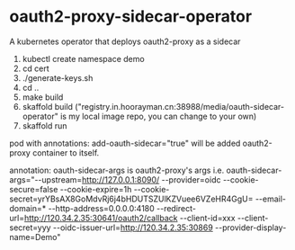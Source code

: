 # oauth2-proxy-sidecar-operator
A kubernetes operator that deploys oauth2-proxy as a sidecar

1. kubectl create namespace demo
2. cd cert
3. ./generate-keys.sh
4. cd ..
5. make build
6. skaffold build ("registry.in.hoorayman.cn:38988/media/oauth-sidecar-operator" is my local image repo, you can change to your own)
7. skaffold run

pod with annotations:
add-oauth-sidecar="true"
will be added oauth2-proxy container to itself.

annotation:
oauth-sidecar-args is oauth2-proxy's args
i.e. oauth-sidecar-args="--upstream=http://127.0.0.1:8090/ --provider=oidc --cookie-secure=false --cookie-expire=1h --cookie-secret=yrYBsAX8GoMdvRj6j4bHDUTSZUlKZVuee6VZeHR4GgU= --email-domain=* --http-address=0.0.0.0:4180 --redirect-url=http://120.34.2.35:30641/oauth2/callback --client-id=xxx --client-secret=yyy --oidc-issuer-url=http://120.34.2.35:30869 --provider-display-name=Demo"
